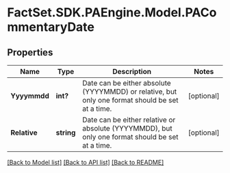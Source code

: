 # FactSet.SDK.PAEngine.Model.PACommentaryDate

## Properties

Name | Type | Description | Notes
------------ | ------------- | ------------- | -------------
**Yyyymmdd** | **int?** | Date can be either absolute (YYYYMMDD) or relative, but only one format should be set at a time. | [optional] 
**Relative** | **string** | Date can be either relative or absolute (YYYYMMDD), but only one format should be set at a time. | [optional] 

[[Back to Model list]](../README.md#documentation-for-models) [[Back to API list]](../README.md#documentation-for-api-endpoints) [[Back to README]](../README.md)


